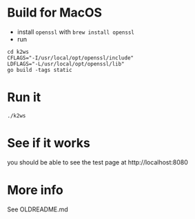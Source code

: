 # Build for MacOS
* install `openssl` with `brew install openssl`
* run
```
cd k2ws
CFLAGS="-I/usr/local/opt/openssl/include"
LDFLAGS="-L/usr/local/opt/openssl/lib"
go build -tags static
```

# Run it
`./k2ws`

# See if it works
you should be able to see the test page at http://localhost:8080


# More info
See OLDREADME.md